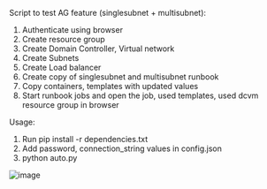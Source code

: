 Script to test AG feature (singlesubnet + multisubnet):
1. Authenticate using browser
2. Create resource group
3. Create Domain Controller, Virtual network
4. Create Subnets
5. Create Load balancer 
6. Create copy of singlesubnet and multisubnet runbook
7. Copy containers, templates with updated values
8. Start runbook jobs and open the job, used templates, used dcvm resource group in browser

Usage:
1. Run pip install -r dependencies.txt
2. Add password, connection_string values in config.json
3. python auto.py

![image](https://github.com/shiva08/utils/assets/7246619/a1eb8b01-b9fb-4cff-b078-8a5aca68bcf9)
